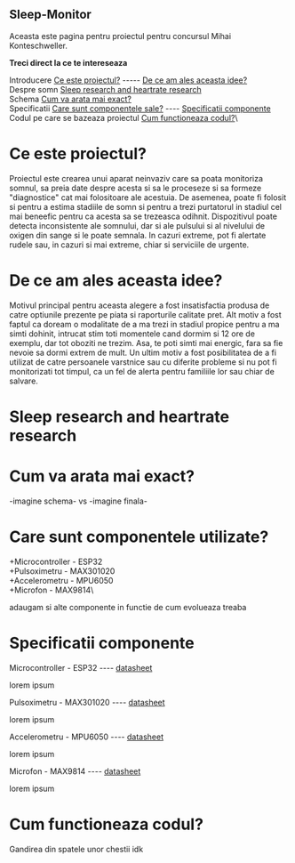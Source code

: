 ## Sleep-Monitor
Aceasta este pagina pentru proiectul pentru concursul Mihai Konteschweller.

**Treci direct la ce te intereseaza**

Introducere [Ce este proiectul?](#ce-este-proiectul) ----- [De ce am ales aceasta idee?](#de-ce-am-ales-aceasta-idee)\
Despre somn [Sleep research and heartrate research](#sleep-research-and-heartrate-research)\
Schema [Cum va arata mai exact?](#cum-va-arata-mai-exact)\
Specificatii [Care sunt componentele sale?](#care-sunt-componentele-utilizate) ---- [Specificatii componente](#specificatii-componente)\
Codul pe care se bazeaza proiectul [Cum functioneaza codul?](#cum-functioneaza-codul)\

# Ce este proiectul?

Proiectul este crearea unui aparat neinvaziv care sa poata monitoriza somnul, sa preia date despre acesta si sa le proceseze si sa formeze "diagnostice" cat mai folositoare ale acestuia. De asemenea, poate fi folosit si pentru a estima stadiile de somn si pentru a trezi purtatorul in stadiul cel mai beneefic pentru ca acesta sa se trezeasca odihnit. Dispozitivul poate detecta inconsistente ale somnului, dar si ale pulsului si al nivelului de oxigen din sange si le poate semnala. In cazuri extreme, pot fi alertate rudele sau, in cazuri si mai extreme, chiar si serviciile de urgente.


# De ce am ales aceasta idee?

Motivul principal pentru aceasta alegere a fost insatisfactia produsa de catre optiunile prezente pe piata si raporturile calitate pret. Alt motiv a fost faptul ca doream o modalitate de a ma trezi in stadiul propice pentru a ma simti dohinit, intrucat stim toti momentele cand dormim si 12 ore de exemplu, dar tot oboziti ne trezim. Asa, te poti simti mai energic, fara sa fie nevoie sa dormi extrem de mult. Un ultim motiv a fost posibilitatea de a fi utilizat de catre persoanele varstnice sau cu diferite probleme si nu pot fi monitorizati tot timpul, ca un fel de alerta pentru familiile lor sau chiar de salvare.


# Sleep research and heartrate research


# Cum va arata mai exact?

-imagine schema-  vs  -imagine finala-


# Care sunt componentele utilizate?

+Microcontroller - ESP32\
+Pulsoximetru - MAX301020\
+Accelerometru - MPU6050\
+Microfon - MAX9814\

adaugam si alte componente in functie de cum evolueaza treaba


# Specificatii componente

Microcontroller - ESP32 ---- [datasheet](esp32_datasheet_en.pdf)

lorem ipsum

Pulsoximetru - MAX301020 ---- [datasheet](max30102.pdf)

lorem ipsum

Accelerometru - MPU6050 ---- [datasheet](MPU-6000-Datasheet1.pdf)

lorem ipsum

Microfon - MAX9814 ---- [datasheet](max9814.pdf)

lorem  ipsum


# Cum functioneaza codul?

Gandirea din spatele unor chestii idk
